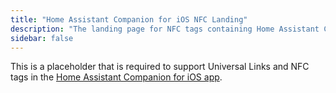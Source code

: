 ```yaml
---
title: "Home Assistant Companion for iOS NFC Landing"
description: "The landing page for NFC tags containing Home Assistant Companion URLs"
sidebar: false
---
```


This is a placeholder that is required to support Universal Links and NFC tags in the [Home Assistant Companion for iOS app](/docs/ecosystem/ios).
